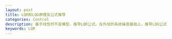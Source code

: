 ```yaml
---
layout: post
title: LQR和LQG原理及公式推导
categories: Control
description: 基于线性时不变模型，推导LQR公式。在外加的系统噪音基础上，推导LQG公式。
keywords: LQR
---
```


